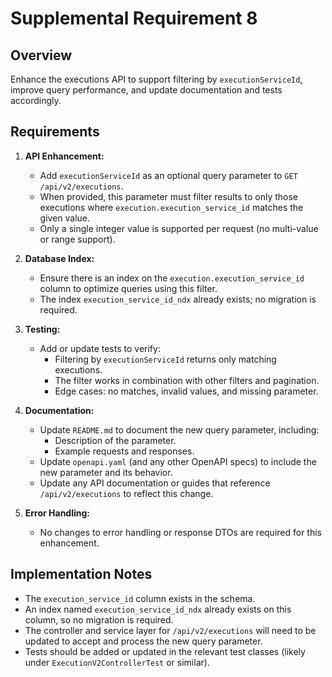 # Supplemental Requirement 8

## Overview

Enhance the executions API to support filtering by `executionServiceId`, improve query performance, and update documentation and tests accordingly.

## Requirements

1. **API Enhancement:**
   - Add `executionServiceId` as an optional query parameter to `GET /api/v2/executions`.
   - When provided, this parameter must filter results to only those executions where `execution.execution_service_id` matches the given value.
   - Only a single integer value is supported per request (no multi-value or range support).

2. **Database Index:**
   - Ensure there is an index on the `execution.execution_service_id` column to optimize queries using this filter.
   - The index `execution_service_id_ndx` already exists; no migration is required.

3. **Testing:**
   - Add or update tests to verify:
     - Filtering by `executionServiceId` returns only matching executions.
     - The filter works in combination with other filters and pagination.
     - Edge cases: no matches, invalid values, and missing parameter.

4. **Documentation:**
   - Update `README.md` to document the new query parameter, including:
     - Description of the parameter.
     - Example requests and responses.
   - Update `openapi.yaml` (and any other OpenAPI specs) to include the new parameter and its behavior.
   - Update any API documentation or guides that reference `/api/v2/executions` to reflect this change.

5. **Error Handling:**
   - No changes to error handling or response DTOs are required for this enhancement.

## Implementation Notes

- The `execution_service_id` column exists in the schema.
- An index named `execution_service_id_ndx` already exists on this column, so no migration is required.
- The controller and service layer for `/api/v2/executions` will need to be updated to accept and process the new query parameter.
- Tests should be added or updated in the relevant test classes (likely under `ExecutionV2ControllerTest` or similar).

